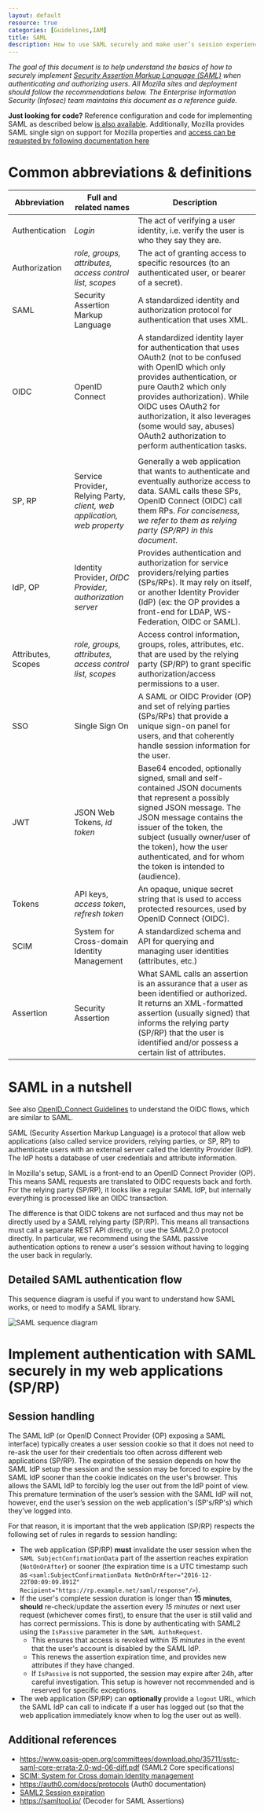 ```yaml
---
layout: default
resource: true
categories: [Guidelines,IAM]
title: SAML
description: How to use SAML securely and make user’s session experience better
---
```


*The goal of this document is to help understand the basics of how to securely implement [Security Assertion Markup Language (SAML)](https://en.wikipedia.org/wiki/SAML) when authenticating and authorizing users.
All Mozilla sites and deployment should follow the recommendations below.
The Enterprise Information Security (Infosec) team maintains this document as a reference guide.*

**Just looking for code?** Reference configuration and code for implementing SAML as described below [is also available](https://github.com/mozilla-iam/testrp.security.allizom.org).
Additionally, Mozilla provides SAML single sign on support for Mozilla properties and [access can be requested by following documentation here](https://mana.mozilla.org/wiki/display/SECURITY/SSO+Request+Form)


# Common abbreviations & definitions

| Abbreviation       | Full and related names                                                   | Description                                                                                                                                                                                                                                                                                                                         |
|--------------------|--------------------------------------------------------------------------|-------------------------------------------------------------------------------------------------------------------------------------------------------------------------------------------------------------------------------------------------------------------------------------------------------------------------------------|
| Authentication     | *Login*                                                                  | The act of verifying a user identity, i.e. verify the user is who they say they are.                                                                                                                                                                                                                                                |
| Authorization      | *role, groups, attributes, access control list, scopes*                  | The act of granting access to specific resources (to an authenticated user, or bearer of a secret).                                                                                                                                                                                                                                 |
| SAML               | Security Assertion Markup Language                                       | A standardized identity and authorization protocol for authentication that uses XML.                                                                                                                                                                                                                                                |
| OIDC               | OpenID Connect                                                           | A standardized identity layer for authentication that uses OAuth2 (not to be confused with OpenID which only provides authentication, or pure Oauth2 which only provides authorization). While OIDC uses OAuth2 for authorization, it also leverages (some would say, abuses) OAuth2 authorization to perform authentication tasks. |
||
| SP, RP             | Service Provider, Relying Party, *client, web application, web property* | Generally a web application that wants to authenticate and eventually authorize access to data. SAML calls these SPs, OpenID Connect (OIDC) call them RPs. *For conciseness, we refer to them as relying party (SP/RP) in this document*.                                                                                           |
| IdP, OP            | Identity Provider, *OIDC Provider, authorization server*                 | Provides authentication and authorization for service providers/relying parties (SPs/RPs). It may rely on itself, or another Identity Provider (IdP) (ex: the OP provides a front-end for LDAP, WS-Federation, OIDC or SAML).                                                                                                       |
| Attributes, Scopes | *role, groups, attributes, access control list, scopes*                  | Access control information, groups, roles, attributes, etc. that are used by the relying party (SP/RP) to grant specific authorization/access permissions to a user.                                                                                                                                                                |
| SSO                | Single Sign On                                                           | A SAML or OIDC Provider (OP) and set of relying parties (SPs/RPs) that provide a unique sign-on panel for users, and that coherently handle session information for the user.                                                                                                                                                       |
| JWT                | JSON Web Tokens, *id token*                                              | Base64 encoded, optionally signed, small and self-contained JSON documents that represent a possibly signed JSON message. The JSON message contains the issuer of the token, the subject (usually owner/user of the token), how the user authenticated, and for whom the token is intended to (audience).                           |
| Tokens             | API keys, *access token*, *refresh token*                                | An opaque, unique secret string that is used to access protected resources, used by OpenID Connect (OIDC).                                                                                                                                                                                                                          |
| SCIM               | System for Cross-domain Identity Management                              | A standardized schema and API for querying and managing user identities (attributes, etc.)                                                                                                                                                                                                                                          |
| Assertion          | Security Assertion                                                       | What SAML calls an assertion is an assurance that a user as been identified or authorized. It returns an XML-formatted assertion (usually signed) that informs the relying party (SP/RP) that the user is identified and/or possess a certain list of attributes.                                                                   |

# SAML in a nutshell

See also [OpenID\_Connect Guidelines](openid_connect) to understand the OIDC flows, which are similar to SAML.

SAML (Security Assertion Markup Language) is a protocol that allow web applications (also called service providers, relying parties, or SP, RP) to authenticate users with an external server called the Identity Provider (IdP). The IdP hosts a database of user credentials and attribute information.

In Mozilla's setup, SAML is a front-end to an OpenID Connect Provider (OP). This means SAML requests are translated to OIDC requests back and forth. For the relying party (SP/RP), it looks like a regular SAML IdP, but internally everything is processed like an OIDC transaction.

The difference is that OIDC tokens are not surfaced and thus may not be directly used by a SAML relying party (SP/RP). This means all transactions must call a separate REST API directly, or use the SAML2.0 protocol directly. In particular, we recommend using the SAML passive authentication options to renew a user's session without having to logging the user back in regularly.

## Detailed SAML authentication flow

This sequence diagram is useful if you want to understand how SAML works, or need to modify a SAML library.

![SAML sequence diagram](/guidelines/assets/images/SAML_sequence_diagram.png)

# Implement authentication with SAML securely in my web applications (SP/RP)

## Session handling

The SAML IdP (or OpenID Connect Provider (OP) exposing a SAML interface) typically creates a user session cookie so that it does not need to re-ask the user for their credentials too often across different web applications (SP/RP). The expiration of the session depends on how the SAML IdP setup the session and the session may be forced to expire by the SAML IdP sooner than the cookie indicates on the user's browser. This allows the SAML IdP to forcibly log the user out from the IdP point of view. This premature termination of the user’s session with the SAML IdP will not, however, end the user’s session on the web application's (SP's/RP's) which they’ve logged into.

For that reason, it is important that the web application (SP/RP) respects the following set of rules in regards to session handling:

-   The web application (SP/RP) **must** invalidate the user session when the `SAML SubjectConfirmationData` part of the assertion reaches expiration (`NotOnOrAfter`) or sooner (the expiration time is a UTC timestamp such as `<saml:SubjectConfirmationData NotOnOrAfter="2016-12-22T00:09:09.891Z" Recipient="https://rp.example.net/saml/response"/>`).
-   If the user's complete session duration is longer than **15 minutes**, **should** re-check/update the assertion every *15 minutes* or next user request (whichever comes first), to ensure that the user is still valid and has correct permissions. This is done by authenticating with SAML2 using the `IsPassive` parameter in the `SAML AuthnRequest`.
    -   This ensures that access is revoked within *15 minutes* in the event that the user's account is disabled by the SAML IdP.
    -   This renews the assertion expiration time, and provides new attributes if they have changed.
    -   If `IsPassive` is not supported, the session may expire after 24h, after careful investigation. This setup is however not recommended and is reserved for specific exceptions.
-   The web application (SP/RP) can **optionally** provide a `logout` URL, which the SAML IdP can call to indicate if a user has logged out (so that the web application immediately know when to log the user out as well).

## Additional references

-   <https://www.oasis-open.org/committees/download.php/35711/sstc-saml-core-errata-2.0-wd-06-diff.pdf> (SAML2 Core specifications)
-   [SCIM: System for Cross domain Identity management](http://www.simplecloud.info/)
-   <https://auth0.com/docs/protocols> (Auth0 documentation)
-   [SAML2 Session expiration](https://stackoverflow.com/questions/29508906/notonorafter-in-subjectconfirmationdata-and-conditions-and-sessionnotonorafter)
-   <https://samltool.io/> (Decoder for SAML Assertions)
